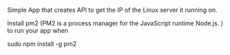 Simple App that creates API to get the IP of the Linux server it running on.

Install pm2 (PM2 is a process manager for the JavaScript runtime Node.js. ) to run your app when 

sudo npm install -g pm2
